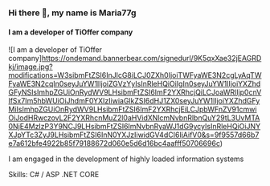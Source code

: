 ### Hi there 👋, my name is  Maria77g
#### I am a developer of TiOffer company
![I am a developer of TiOffer company]https://ondemand.bannerbear.com/signedurl/9K5qxXae32jEAGRDkj/image.jpg?modifications=W3sibmFtZSI6InJlcG8iLCJ0ZXh0IjoiTWFyaWE3N2cgLyAqTWFyaWE3N2cqIn0seyJuYW1lIjoiZGVzYyIsInRleHQiOiIgIn0seyJuYW1lIjoiYXZhdGFyNSIsImhpZGUiOnRydWV9LHsibmFtZSI6ImF2YXRhcjQiLCJoaWRlIjp0cnVlfSx7Im5hbWUiOiJhdmF0YXIzIiwiaGlkZSI6dHJ1ZX0seyJuYW1lIjoiYXZhdGFyMiIsImhpZGUiOnRydWV9LHsibmFtZSI6ImF2YXRhcjEiLCJpbWFnZV91cmwiOiJodHRwczovL2F2YXRhcnMuZ2l0aHVidXNlcmNvbnRlbnQuY29tL3UvMTA0NjE4MzIzP3Y9NCJ9LHsibmFtZSI6ImNvbnRyaWJ1dG9ycyIsInRleHQiOiJNYXJpYTc3ZyJ9LHsibmFtZSI6InN0YXJzIiwidGV4dCI6IjAifV0&s=9f9557d66b7e7a612bfe4922b85f79188672d060e5d6d16bc4aafff50706696c)

I am engaged in the development of highly loaded information systems

Skills: C# / ASP .NET CORE 
